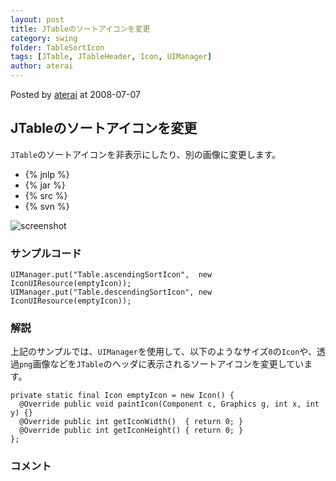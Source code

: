```yaml
---
layout: post
title: JTableのソートアイコンを変更
category: swing
folder: TableSortIcon
tags: [JTable, JTableHeader, Icon, UIManager]
author: aterai
---
```


Posted by [aterai](http://terai.xrea.jp/aterai.html) at 2008-07-07

## JTableのソートアイコンを変更
`JTable`のソートアイコンを非表示にしたり、別の画像に変更します。

- {% jnlp %}
- {% jar %}
- {% src %}
- {% svn %}

<!-- dummy comment line for breaking list -->

![screenshot](https://lh6.googleusercontent.com/_9Z4BYR88imo/TQTUsaUYVkI/AAAAAAAAAmc/34Qz14LqOGc/s800/TableSortIcon.png)

### サンプルコード
<pre class="prettyprint"><code>UIManager.put("Table.ascendingSortIcon",  new IconUIResource(emptyIcon));
UIManager.put("Table.descendingSortIcon", new IconUIResource(emptyIcon));
</code></pre>

### 解説
上記のサンプルでは、`UIManager`を使用して、以下のようなサイズ`0`の`Icon`や、透過`png`画像などを`JTable`のヘッダに表示されるソートアイコンを変更しています。

<pre class="prettyprint"><code>private static final Icon emptyIcon = new Icon() {
  @Override public void paintIcon(Component c, Graphics g, int x, int y) {}
  @Override public int getIconWidth()  { return 0; }
  @Override public int getIconHeight() { return 0; }
};
</code></pre>

### コメント
